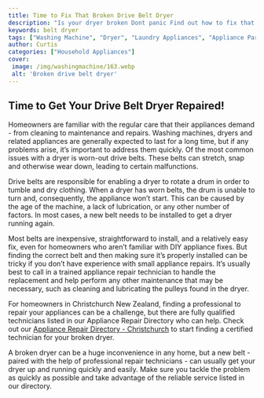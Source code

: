```yaml
---
title: Time to Fix That Broken Drive Belt Dryer
description: "Is your dryer broken Dont panic Find out how to fix that broken drive belt with this helpful blog post Learn the simple steps to diagnose and replace that broken belt and get your dryer back in working order in no time"
keywords: belt dryer
tags: ["Washing Machine", "Dryer", "Laundry Appliances", "Appliance Parts"]
author: Curtis
categories: ["Household Appliances"]
cover: 
 image: /img/washingmachine/163.webp
 alt: 'Broken drive belt dryer'
---
```

## Time to Get Your Drive Belt Dryer Repaired!
Homeowners are familiar with the regular care that their appliances demand - from cleaning to maintenance and repairs. Washing machines, dryers and related appliances are generally expected to last for a long time, but if any problems arise, it’s important to address them quickly. Of the most common issues with a dryer is worn-out drive belts. These belts can stretch, snap and otherwise wear down, leading to certain malfunctions. 

Drive belts are responsible for enabling a dryer to rotate a drum in order to tumble and dry clothing. When a dryer has worn belts, the drum is unable to turn and, consequently, the appliance won’t start. This can be caused by the age of the machine, a lack of lubrication, or any other number of factors. In most cases, a new belt needs to be installed to get a dryer running again. 

Most belts are inexpensive, straightforward to install, and a relatively easy fix, even for homeowners who aren’t familiar with DIY appliance fixes. But finding the correct belt and then making sure it’s properly installed can be tricky if you don’t have experience with small appliance repairs. It’s usually best to call in a trained appliance repair technician to handle the replacement and help perform any other maintenance that may be necessary, such as cleaning and lubricating the pulleys found in the dryer. 

For homeowners in Christchurch New Zealand, finding a professional to repair your appliances can be a challenge, but there are fully qualified technicians listed in our Appliance Repair Directory who can help. Check out our [Appliance Repair Directory - Christchurch](./pages/appliance-repair-technicians/new-zealand/christchurch) to start finding a certified technician for your broken dryer. 

A broken dryer can be a huge inconvenience in any home, but a new belt - paired with the help of professional repair technicians - can usually get your dryer up and running quickly and easily. Make sure you tackle the problem as quickly as possible and take advantage of the reliable service listed in our directory.
